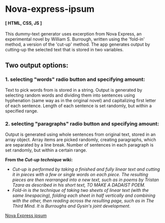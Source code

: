 
# Nova-express-ipsum 
#### [ HTML, CSS, JS ]

This dummy-text generator uses excerption from Nova Express, an experimental novel by William S. Burrough, written using  the 'fold-in' method, a version of the 'cut-up' method. The app generates output by cutting-up the selected text that is stored in two variables.

## Two output options:

### 1. selecting "words" radio button and specifying amount: 
Text to pick words from is stored in a string. Output is generated by selecting random words and dividing them into sentences using hyphenation (same way as in the original novel) and capitalizing first letter of each sentence. Length of each sentence is set randomly, but within a specified range.

### 2. selecting "paragraphs" radio button and specifying amount:
Output is generated using whole sentences from original text, stored in an array object. Array items are picked randomly, creating paragraphs, which are separated by a line break. Number of sentences in each paragraph is set randomly, but within a certain range.


**From the _Cut-up technique_ wiki:**
* _Cut-up is performed by taking a finished and fully linear text and cutting it in pieces with a few or single words on each piece. The resulting pieces are then rearranged into a new text, such as in poems by Tristan Tzara as described in his short text, TO MAKE A DADAIST POEM._
* _Fold-in is the technique of taking two sheets of linear text (with the same linespacing), folding each sheet in half vertically and combining with the other, then reading across the resulting page, such as in The Third Mind. It is Burroughs and Gysin's joint development._


[Nova Express ipsum](https://tomaseliz.github.io/Nova-express-ipsum/)
